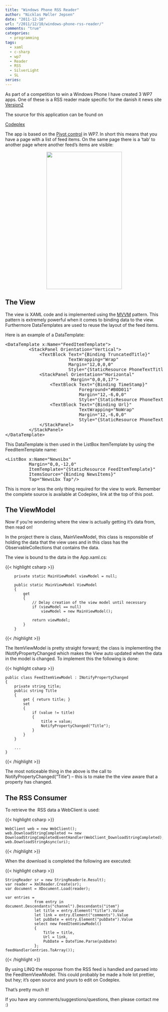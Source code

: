 ```yaml
---
title: "Windows Phone RSS Reader"
author: "Nicklas Møller Jepsen"
date: "2011-12-10"
url: "/2011/12/10/windows-phone-rss-reader/"
comments: "true"
categories:
  - programming
tags:
  - xaml
  - c-sharp
  - wp7
  - Reader
  - RSS
  - SilverLight
  - SL
series:
---
```

As part of a competition to win a Windows Phone I have created 3 WP7 apps. One of these is a RSS reader made specific for the danish it news site <a title="Version2" href="http://www.version2.dk" target="_blank">Version2</a>

<!--more-->The source for this application can be found on 

<a href="http://version2viewer.codeplex.com/" target="_blank">Codeplex</a>

The app is based on the <a href="http://msdn.microsoft.com/en-us/library/ff941098(v=vs.92).aspx" target="_blank">Pivot control</a> in WP7. In short this means that you have a page with a list of feed items. On the same page there is a &#8216;tab&#8217; to another page where another feed&#8217;s items are visible:

<p style="text-align:center;">
  <a href="http://systemout.net/wp-content/uploads/2011/12/v2-screen1.png"><img class=" wp-image-53 aligncenter" title="V2-screen1" src="http://systemout.net/wp-content/uploads/2011/12/v2-screen1.png" alt="" width="241" height="438" /></a>
</p>

##  The View

The view is XAML code and is implemented using the <a href="http://en.wikipedia.org/wiki/Model_View_ViewModel" target="_blank">MVVM</a> pattern. This pattern is extremely powerful when it comes to binding data to the view. Furthermore DataTemplates are used to reuse the layout of the feed items.

Here is an example of a DataTemplate:

<pre class="brush: xml; title: ; notranslate" title="">&lt;DataTemplate x:Name="FeedItemTemplate"&gt;
         &lt;StackPanel Orientation="Vertical"&gt;
             &lt;TextBlock Text="{Binding TruncatedTitle}" 
                        TextWrapping="Wrap" 
                        Margin="12,0,0,0" 
                        Style="{StaticResource PhoneTextTitle3Style}"/&gt;
             &lt;StackPanel Orientation="Horizontal" 
                         Margin="0,0,0,17"&gt;
                 &lt;TextBlock Text="{Binding TimeStamp}" 
                            Foreground="#B0D011" 
                            Margin="12,-6,0,0" 
                            Style="{StaticResource PhoneTextSubtleStyle}" /&gt;
                 &lt;TextBlock Text="{Binding Url}"  
                            TextWrapping="NoWrap" 
                            Margin="12,-6,0,0" 
                            Style="{StaticResource PhoneTextSubtleStyle}"/&gt;
             &lt;/StackPanel&gt;
         &lt;/StackPanel&gt;
&lt;/DataTemplate&gt;
</pre>

This DataTemplate is then used in the ListBox ItemTemplate by using the FeedItemTemplate name:

<pre class="brush: xml; title: ; notranslate" title="">&lt;ListBox x:Name="NewsLbx"
         Margin="0,0,-12,0"
         ItemTemplate="{StaticResource FeedItemTemplate}"
         ItemsSource="{Binding NewsItems}"
         Tap="NewsLbx_Tap"/&gt;
</pre>

This is more or less the only thing required for the view to work. Remember the complete source is available at Codeplex, link at the top of this post.

##  The ViewModel

Now if you&#8217;re wondering where the view is actually getting it&#8217;s data from, then read on!

In the project there is class, MainViewModel, this class is responsible of holding the data that the view uses and in this class has the ObservableCollections that contains the data.

The view is bound to the data in the App.xaml.cs:

{{< highlight  csharp >}}
	
		private static MainViewModel viewModel = null;

        public static MainViewModel ViewModel
        {
            get
            {
                // Delay creation of the view model until necessary
                if (viewModel == null)
                    viewModel = new MainViewModel();

                return viewModel;
            }
        }

{{< /highlight >}}

The ItemViewModel is pretty straight forward; the class is implementing the INotifyPropertyChanged which makes the View auto updated when the data in the model is changed. To implement this the following is done:

{{< highlight  csharp >}}
	
	public class FeedItemViewModel : INotifyPropertyChanged
	{
        private string title;
        public string Title
        {
            get { return title; }
            set
            {
                if (value != title)
                {
                    title = value;
                    NotifyPropertyChanged("Title");
                }
            }
        }

        ...
	}

{{< /highlight >}}

The most noticeable thing in the above is the call to NotifyPropertyChanged(&#8220;Title&#8221;) &#8211; this is to make the the view aware that a property has changed.

##  The RSS Consumer

To retrieve the  RSS data a WebClient is used:

{{< highlight  csharp >}}
	
	WebClient web = new WebClient();
    web.DownloadStringCompleted += new DownloadStringCompletedEventHandler(WebClient_DownloadStringCompleted);
    web.DownloadStringAsync(uri);
{{< /highlight >}}


When the download is completed the following are executed:

{{< highlight  csharp >}}
	
	StringReader sr = new StringReader(e.Result);
    var reader = XmlReader.Create(sr);
    var document = XDocument.Load(reader);

    var entries =
                 from entry in document.Descendants("channel").Descendants("item")
                 let title = entry.Element("title").Value
                 let link = entry.Element("comments").Value
                 let pubDate = entry.Element("pubDate").Value
                 select new FeedItemViewModel()
                 {
                     Title = title,
                     Url = link,
                     PubDate = DateTime.Parse(pubDate)
                 };
    feedHandler(entries.ToArray());
{{< /highlight >}}


By using LINQ the response from the RSS feed is handled and parsed into the FeedItemViewModel. This could probably be made a hole lot prettier, but hey; it&#8217;s open source and yours to edit on Codeplex.

That&#8217;s pretty much it!

If you have any comments/suggestions/questions, then please contact me :)



<div style="font-size:0px;height:0px;line-height:0px;margin:0;padding:0;clear:both">
</div>